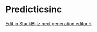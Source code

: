 # Predicticsinc

[Edit in StackBlitz next generation editor ⚡️](https://stackblitz.com/~/github.com/lokeshsaluja/Predicticsinc)